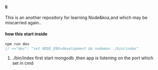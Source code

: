 #### li
This is an another repository for learning Node&koa,and which may be miscarried again..

#### how this start inside

``` js
npm run dev
// =>"dev": "set NODE_ENV=development && nodemon ./bin/index"
```

1. ./bin/index
first start mongodb ,then app is listening on the port which set in cmd


